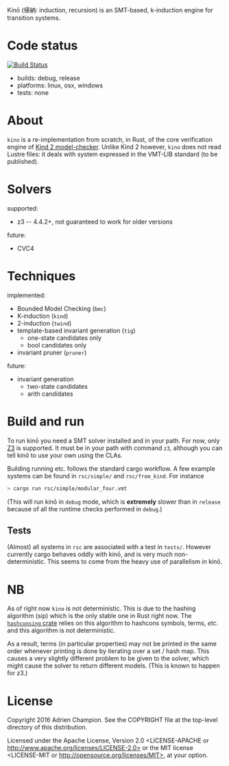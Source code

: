 Kinō (帰納: induction, recursion) is an SMT-based, k-induction engine for transition systems.

# Code status

[![Build Status](https://travis-ci.org/AdrienChampion/kino.svg?branch=master)](https://travis-ci.org/AdrienChampion/kino)

- builds: debug, release
- platforms: linux, osx, windows
- tests: none

# About

`kino` is a re-implementation from scratch, in Rust, of the core verification
engine of [Kind 2 model-checker](https://kind2-mc.github.io/kind2/). Unlike
Kind 2 however, `kino` does not read Lustre files: it deals with system
expressed in the VMT-LIB standard (to be published).

# Solvers

supported:

- z3 -- 4.4.2+, not guaranteed to work for older versions

future:

- CVC4

# Techniques

implemented:

- Bounded Model Checking (`bmc`)
- K-induction (`kind`)
- 2-induction (`twind`)
- template-based invariant generation (`tig`)
    - one-state candidates only
    - bool candidates only
- invariant pruner (`pruner`)

future:

- invariant generation
    - two-state candidates
    - arith candidates

# Build and run

To run kinō you need a SMT solver installed and in your path. For now, only
[Z3][z3] is supported. It must be in your path with command `z3`, although you
can tell kinō to use your own using the CLAs.

Building running etc. follows the standard cargo workflow. A few example
systems can be found in `rsc/simple/` and `rsc/from_kind`. For instance

```bash
> cargo run rsc/simple/modular_four.vmt
```

(This will run kinō in `debug` mode, which is **extremely** slower than in
`release` because of all the runtime checks performed in `debug`.)

## Tests

(Almost) all systems in `rsc` are associated with a test in `tests/`. However
currently cargo behaves oddly with kinō, and is very much non-deterministic.
This seems to come from the heavy use of parallelism in kinō.

# NB

As of right now `kino` is not deterministic. This is due to the hashing
algorithm (sip) which is the only stable one in Rust right now. The
[`hashconsing` crate](https://crates.io/crates/hashconsing) relies on this
algorithm to hashcons symbols, terms, *etc.* and this algorithm is not
deterministic.

As a result, terms (in particular properties) may not be printed in the same
order whenever printing is done by iterating over a set / hash map. This causes
a very slightly different problem to be given to the solver, which might cause
the solver to return different models. (This is known to happen for z3.)

# License

Copyright 2016 Adrien Champion. See the COPYRIGHT file at the top-level
directory of this distribution.

Licensed under the Apache License, Version 2.0 <LICENSE-APACHE or
http://www.apache.org/licenses/LICENSE-2.0> or the MIT license <LICENSE-MIT or
http://opensource.org/licenses/MIT>, at your option.



[graph based invgen]: http://homepage.cs.uiowa.edu/~tinelli/papers/KahGT-NFM-11.pdf (Instantiation-based Invariant Generation)
[ice invgen]: http://web.engr.illinois.edu/~garg11/papers/dt-ice.pdf (ICE Invariant Generation)
[c2i invgen]: http://web.stanford.edu/~sharmar/pubs/c2i.pdf (C2I Invariant Generation)

[z3]: https://github.com/Z3Prover/z3 (Z3 SMT solver)
